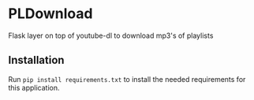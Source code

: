 # PLDownload
Flask layer on top of youtube-dl to download mp3's of playlists

## Installation
Run `pip install requirements.txt` to install the needed requirements for this application.
